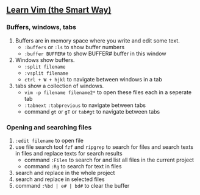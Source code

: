 ## [Learn Vim (the Smart Way)](https://github.com/iggredible/Learn-Vim)

### Buffers, windows, tabs
1. Buffers are in memory space where you write and edit some text.
   + ```:buffers``` or ```:ls``` to show buffer numbers
   + ```:buffer BUFFER#``` to show BUFFER# buffer in this window
2. Windows show buffers.
   + ```:split filename```
   + ```:vsplit filename```
   + ```ctrl + W + hjkl``` to navigate between windows in a tab
3. tabs show a collection of windows.
   + ```vim -p filename filename2*``` to open these files each in a seperate tab
   + ```:tabnext``` ```:tabprevious``` to navigate between tabs
   + command ```gt``` or ```gT``` or ```tab#gt``` to navigate between tabs
   
### Opening and searching files
1. ```:edit filename``` to open file
2. use file search tool ```fzf``` and ```ripgrep``` to search for files and search texts in files and replace texts for search results
   + command ```:Files``` to search for and list all files in the current project
   + command ```:Rg``` to search for text in files
3. search and replace in the whole project
4. search and replace in selected files
5. command ```:%bd | e# | bd#``` to clear the buffer